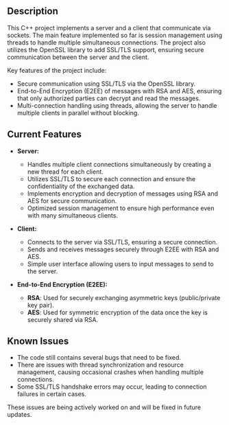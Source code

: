 ## Description

This C++ project implements a server and a client that communicate via sockets. The main feature implemented so far is session management using threads to handle multiple simultaneous connections. The project also utilizes the OpenSSL library to add SSL/TLS support, ensuring secure communication between the server and the client.

Key features of the project include:
- Secure communication using SSL/TLS via the OpenSSL library.
- End-to-End Encryption (E2EE) of messages with RSA and AES, ensuring that only authorized parties can decrypt and read the messages.
- Multi-connection handling using threads, allowing the server to handle multiple clients in parallel without blocking.

## Current Features

- **Server:**
  - Handles multiple client connections simultaneously by creating a new thread for each client.
  - Utilizes SSL/TLS to secure each connection and ensure the confidentiality of the exchanged data.
  - Implements encryption and decryption of messages using RSA and AES for secure communication.
  - Optimized session management to ensure high performance even with many simultaneous clients.

- **Client:**
  - Connects to the server via SSL/TLS, ensuring a secure connection.
  - Sends and receives messages securely through E2EE with RSA and AES.
  - Simple user interface allowing users to input messages to send to the server.

- **End-to-End Encryption (E2EE):**
  - **RSA**: Used for securely exchanging asymmetric keys (public/private key pair).
  - **AES**: Used for symmetric encryption of the data once the key is securely shared via RSA.

## Known Issues

  - The code still contains several bugs that need to be fixed.
  - There are issues with thread synchronization and resource management, causing occasional crashes when handling multiple connections.
  - Some SSL/TLS handshake errors may occur, leading to connection failures in certain cases.

These issues are being actively worked on and will be fixed in future updates.